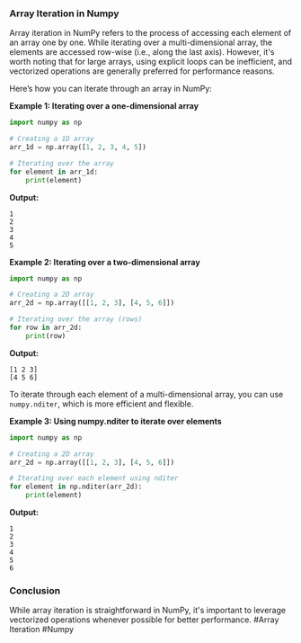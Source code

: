 ### Array Iteration in Numpy

Array iteration in NumPy refers to the process of accessing each element of an array one by one. While iterating over a multi-dimensional array, the elements are accessed row-wise (i.e., along the last axis). However, it's worth noting that for large arrays, using explicit loops can be inefficient, and vectorized operations are generally preferred for performance reasons.

Here’s how you can iterate through an array in NumPy:

**Example 1: Iterating over a one-dimensional array**

```python
import numpy as np

# Creating a 1D array
arr_1d = np.array([1, 2, 3, 4, 5])

# Iterating over the array
for element in arr_1d:
    print(element)
```

**Output:**
```
1
2
3
4
5
```

**Example 2: Iterating over a two-dimensional array**

```python
import numpy as np

# Creating a 2D array
arr_2d = np.array([[1, 2, 3], [4, 5, 6]])

# Iterating over the array (rows)
for row in arr_2d:
    print(row)
```

**Output:**
```
[1 2 3]
[4 5 6]
```

To iterate through each element of a multi-dimensional array, you can use `numpy.nditer`, which is more efficient and flexible.

**Example 3: Using numpy.nditer to iterate over elements**

```python
import numpy as np

# Creating a 2D array
arr_2d = np.array([[1, 2, 3], [4, 5, 6]])

# Iterating over each element using nditer
for element in np.nditer(arr_2d):
    print(element)
```

**Output:**
```
1
2
3
4
5
6
```

### Conclusion

While array iteration is straightforward in NumPy, it's important to leverage vectorized operations whenever possible for better performance. #Array Iteration #Numpy
